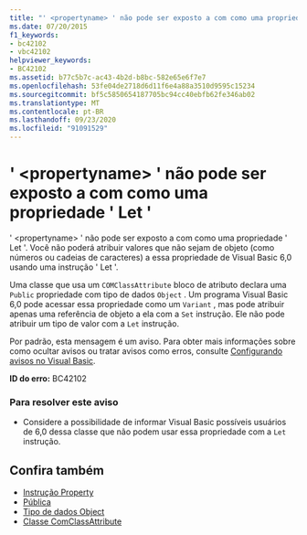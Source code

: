 ```yaml
---
title: "' <propertyname> ' não pode ser exposto a com como uma propriedade ' Let '"
ms.date: 07/20/2015
f1_keywords:
- bc42102
- vbc42102
helpviewer_keywords:
- BC42102
ms.assetid: b77c5b7c-ac43-4b2d-b8bc-582e65e6f7e7
ms.openlocfilehash: 53fe04de2718d6d11f6e4a88a3510d9595c15234
ms.sourcegitcommit: bf5c5850654187705bc94cc40ebfb62fe346ab02
ms.translationtype: MT
ms.contentlocale: pt-BR
ms.lasthandoff: 09/23/2020
ms.locfileid: "91091529"
---
```

# <a name="propertyname-cannot-be-exposed-to-com-as-a-property-let"></a>' \<propertyname> ' não pode ser exposto a com como uma propriedade ' Let '

' \<propertyname> ' não pode ser exposto a com como uma propriedade ' Let '. Você não poderá atribuir valores que não sejam de objeto (como números ou cadeias de caracteres) a essa propriedade de Visual Basic 6,0 usando uma instrução ' Let '.  
  
 Uma classe que usa um `COMClassAttribute` bloco de atributo declara uma `Public` propriedade com tipo de dados `Object` . Um programa Visual Basic 6,0 pode acessar essa propriedade como um `Variant` , mas pode atribuir apenas uma referência de objeto a ela com a `Set` instrução. Ele não pode atribuir um tipo de valor com a `Let` instrução.  
  
 Por padrão, esta mensagem é um aviso. Para obter mais informações sobre como ocultar avisos ou tratar avisos como erros, consulte [Configurando avisos no Visual Basic](/visualstudio/ide/configuring-warnings-in-visual-basic).  
  
 **ID do erro:** BC42102  
  
### <a name="to-address-this-warning"></a>Para resolver este aviso  
  
- Considere a possibilidade de informar Visual Basic possíveis usuários de 6,0 dessa classe que não podem usar essa propriedade com a `Let` instrução.  
  
## <a name="see-also"></a>Confira também

- [Instrução Property](../language-reference/statements/property-statement.md)
- [Pública](../language-reference/modifiers/public.md)
- [Tipo de dados Object](../language-reference/data-types/object-data-type.md)
- [Classe ComClassAttribute](xref:Microsoft.VisualBasic.ComClassAttribute)
